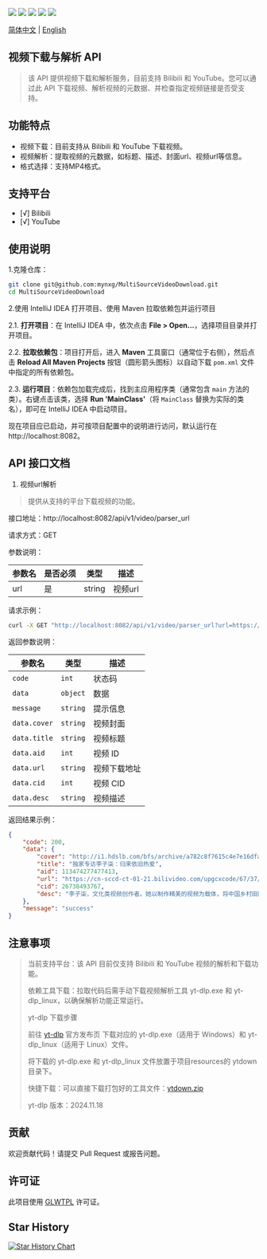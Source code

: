 [//]: # ([![]&#40;https://img.shields.io/github/license/mynxg/MultiSourceVideoDownload?color=4D7A97&logo=apache&#41;]&#40;https://github.com/me-shaon/GLWTPL/blob/master/LICENSE&#41;  )
[![](https://img.shields.io/github/stars/mynxg/MultiSourceVideoDownload)](https://github.com/mynxg/MultiSourceVideoDownload/stargazers)
[![](https://img.shields.io/github/issues/mynxg/MultiSourceVideoDownload)](https://github.com/mynxg/MultiSourceVideoDownload/issues)
[![](https://img.shields.io/github/issues-closed/mynxg/MultiSourceVideoDownload)](https://github.com/mynxg/MultiSourceVideoDownload/issues?q=is%3Aissue+is%3Aclosed)
[![](https://img.shields.io/github/issues-pr/mynxg/MultiSourceVideoDownload)](https://github.com/mynxg/MultiSourceVideoDownload/pulls)
[![](https://img.shields.io/github/issues-pr-closed/mynxg/MultiSourceVideoDownload)](https://github.com/mynxg/MultiSourceVideoDownload/pulls?q=is%3Apr+is%3Aclosed)

[简体中文](README.md) | [English](./docs/README-EN.md)
## 视频下载与解析 API
> 该 API 提供视频下载和解析服务，目前支持 Bilibili 和 YouTube。您可以通过此 API 下载视频、解析视频的元数据、并检查指定视频链接是否受支持。

## 功能特点
- 视频下载：目前支持从 Bilibili 和 YouTube 下载视频。
- 视频解析：提取视频的元数据，如标题、描述、封面url、视频url等信息。
- 格式选择：支持MP4格式。

## 支持平台
- [√] Bilibili
- [√] YouTube

## 使用说明
1.克隆仓库：
```bash
git clone git@github.com:mynxg/MultiSourceVideoDownload.git
cd MultiSourceVideoDownload
```

2.使用 IntelliJ IDEA 打开项目、使用 Maven 拉取依赖包并运行项目

2.1. **打开项目**：在 IntelliJ IDEA 中，依次点击 **File > Open...**，选择项目目录并打开项目。

2.2. **拉取依赖包**：项目打开后，进入 **Maven** 工具窗口（通常位于右侧），然后点击 **Reload All Maven Projects** 按钮（圆形箭头图标）以自动下载 `pom.xml` 文件中指定的所有依赖包。

2.3. **运行项目**：依赖包加载完成后，找到主应用程序类（通常包含 `main` 方法的类）。右键点击该类，选择 **Run 'MainClass'**（将 `MainClass` 替换为实际的类名），即可在 IntelliJ IDEA 中启动项目。

现在项目应已启动，并可按项目配置中的说明进行访问，默认运行在 http://localhost:8082。


## API 接口文档
1. 视频url解析
> 提供从支持的平台下载视频的功能。

接口地址：http://localhost:8082/api/v1/video/parser_url

请求方式：GET

参数说明：

| 参数名 | 是否必须 | 类型 | 描述 |
|--------|----------|---------|---------|
| url | 是 | string | 视频url |
请求示例：
```bash
curl -X GET "http://localhost:8082/api/v1/video/parser_url?url=https://www.bilibili.com/video/BV1DnUKYYEkj/?vd_source=83e20cd531608ce070908ea29997e648"
```

返回参数说明：

| 参数名      | 类型    | 描述           |
|-------------|---------|----------------|
| `code`      | `int`   | 状态码         |
| `data`      | `object`| 数据           |
| `message`   | `string`| 提示信息       |
| `data.cover`| `string`| 视频封面       |
| `data.title`| `string`| 视频标题       |
| `data.aid`  | `int`   | 视频 ID        |
| `data.url`  | `string`| 视频下载地址   |
| `data.cid`  | `int`   | 视频 CID       |
| `data.desc` | `string`| 视频描述       |

返回结果示例：
```json
{
    "code": 200,
    "data": {
        "cover": "http://i1.hdslb.com/bfs/archive/a782c8f7615c4e7e16dfaa6704db0b2bf6a3b30b.jpg",
        "title": "独家专访李子柒：归来依旧热爱",
        "aid": 113474277477413,
        "url": "https://cn-sccd-ct-01-21.bilivideo.com/upgcxcode/67/37/26738493767/26738493767-1-16.mp4?e=ig8euxZM2rNcNbRVhwdVhwdlhWdVhwdVhoNvNC8BqJIzNbfq9rVEuxTEnE8L5F6VnEsSTx0vkX8fqJeYTj_lta53NCM=&uipk=5&nbs=1&deadline=1732038394&gen=playurlv2&os=bcache&oi=2101789121&trid=0000122cfe1b2eec4c9f87e3a7fa7cc5032dh&mid=0&platform=html5&og=cos&upsig=0992a520a677719134175aa44a0fd18c&uparams=e,uipk,nbs,deadline,gen,os,oi,trid,mid,platform,og&cdnid=62621&bvc=vod&nettype=0&f=h_0_0&bw=43101&logo=80000000",
        "cid": 26738493767,
        "desc": "李子柒，文化类视频创作者。她以制作精美的视频为载体，将中国乡村田园般的生活和中国传统文化的魅力传向海内外。三年后，她带着对美好生活的追求和对非遗文化的热爱，创作出新的作品，回归大众视野。\n\n对于过去的三年，有哪些感悟？\n对于非遗传承，有什么新的想法？\n对于未来的规划，她的设想又是什么？\n......\n\n李子柒独家专访，让我们听听她的回答。"
    },
    "message": "success"
}
```

## 注意事项
> 当前支持平台：该 API 目前仅支持 Bilibili 和 YouTube 视频的解析和下载功能。
>
> 依赖工具下载：拉取代码后需手动下载视频解析工具 yt-dlp.exe 和 yt-dlp_linux，以确保解析功能正常运行。
>
> yt-dlp 下载步骤
> 
> 前往 [yt-dlp](https://github.com/yt-dlp/yt-dlp/releases) 官方发布页 下载对应的 yt-dlp.exe（适用于 Windows）和 yt-dlp_linux（适用于 Linux）文件。
>
> 将下载的 yt-dlp.exe 和 yt-dlp_linux 文件放置于项目resources的 ytdown 目录下。
>
> 快捷下载：可以直接下载打包好的工具文件：[ytdown.zip](https://nxg.lanzoul.com/isYfD2fs763c)
>
> yt-dlp 版本：2024.11.18

## 贡献
欢迎贡献代码！请提交 Pull Request 或报告问题。

## 许可证
此项目使用 [GLWTPL](https://github.com/me-shaon/GLWTPL/blob/master/LICENSE) 许可证。

## Star History

[![Star History Chart](https://api.star-history.com/svg?repos=mynxg/MultiSourceVideoDownload&type=Date)](https://star-history.com/#mynxg/MultiSourceVideoDownload&Date)
